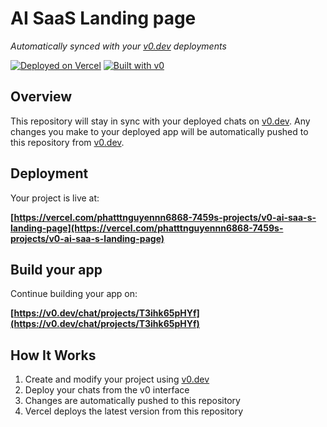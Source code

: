 # AI SaaS Landing page

*Automatically synced with your [v0.dev](https://v0.dev) deployments*

[![Deployed on Vercel](https://img.shields.io/badge/Deployed%20on-Vercel-black?style=for-the-badge&logo=vercel)](https://vercel.com/phatttnguyennn6868-7459s-projects/v0-ai-saa-s-landing-page)
[![Built with v0](https://img.shields.io/badge/Built%20with-v0.dev-black?style=for-the-badge)](https://v0.dev/chat/projects/T3ihk65pHYf)

## Overview

This repository will stay in sync with your deployed chats on [v0.dev](https://v0.dev).
Any changes you make to your deployed app will be automatically pushed to this repository from [v0.dev](https://v0.dev).

## Deployment

Your project is live at:

**[https://vercel.com/phatttnguyennn6868-7459s-projects/v0-ai-saa-s-landing-page](https://vercel.com/phatttnguyennn6868-7459s-projects/v0-ai-saa-s-landing-page)**

## Build your app

Continue building your app on:

**[https://v0.dev/chat/projects/T3ihk65pHYf](https://v0.dev/chat/projects/T3ihk65pHYf)**

## How It Works

1. Create and modify your project using [v0.dev](https://v0.dev)
2. Deploy your chats from the v0 interface
3. Changes are automatically pushed to this repository
4. Vercel deploys the latest version from this repository